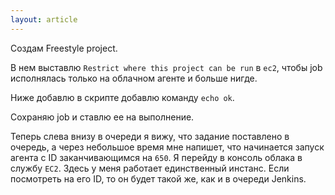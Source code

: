 ```yaml
---
layout: article
---
```

Создам Freestyle project.

В нем выставлю `Restrict where this project can be run` в `ec2`, чтобы job исполнялась только на облачном агенте и больше нигде.

Ниже добавлю в скрипте добавлю команду `echo ok`.

Сохраняю job и ставлю ее на выполнение.

Теперь слева внизу в очереди я вижу, что задание поставлено в очередь, а через небольшое время мне напишет, что начинается запуск агента с ID заканчивающимся на `650`. Я перейду в консоль облака в службу `EC2`. Здесь у меня работает единственный инстанс. Если посмотреть на его ID, то он будет такой же, как и в очереди Jenkins.
